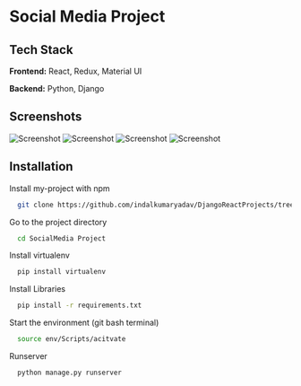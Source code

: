 # Social Media Project

## Tech Stack

**Frontend:** React, Redux, Material UI

**Backend:** Python, Django

## Screenshots

![Screenshot](https://github.com/indalkumaryadav/DjangoReactProjects/blob/main/SocialMedia%20Project/social.png)
![Screenshot](https://github.com/indalkumaryadav/DjangoReactProjects/blob/main/SocialMedia%20Project/profile_social.png)
![Screenshot](https://github.com/indalkumaryadav/DjangoReactProjects/blob/main/SocialMedia%20Project/social_login.png)
![Screenshot](https://github.com/indalkumaryadav/DjangoReactProjects/blob/main/SocialMedia%20Project/social_register.png)

## Installation

Install my-project with npm

```bash
  git clone https://github.com/indalkumaryadav/DjangoReactProjects/tree/main/SocialMedia%20Project
```

Go to the project directory

```bash
  cd SocialMedia Project
```

Install virtualenv

```bash
  pip install virtualenv
```

Install Libraries

```bash
  pip install -r requirements.txt
```

Start the environment (git bash terminal)

```bash
  source env/Scripts/acitvate
```

Runserver

```bash
  python manage.py runserver
```
